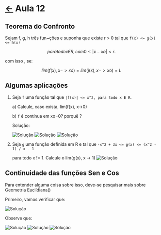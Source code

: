 # [&larr;](../index.md) Aula 12

## Teorema do Confronto

Sejam f, g, h três fun~ções e suponha que existe r > 0 tal que `f(x) <= g(x) <= h(x)`

```math
para todo x E R, com 0 < |x - xo| < r.
```

com isso , se:

```math
lim(f(x), x->xo) = lim(j(x), x->xo) = L
```

## Algumas aplicações

1. Seja `f` uma função tal que `|f(x)| <= x^2, para todo x E R`.

   a) Calcule, caso exista, lim(f(x), x->0)

   b) `f` é contínua em xo=0? porquê ?

    Solução:

    ![Solução](../Images/49.jpeg)
    ![Solução](../Images/50.jpeg)
    ![Solução](../Images/51.jpeg)

2. Seja `g` uma função definida em R e tal que `-x^2 + 3x <= g(x) <= (x^2 - 1) / x - 1`

    para todo x != 1. Calcule o lim(g(x), x -> 1)
    ![Solução](../Images/52.jpeg)

## Continuidade das funções Sen e Cos

Para entender alguma coisa sobre isso, deve-se pesquisar mais sobre Geometria Euclídiana()

Primeiro, vamos verificar que:

![Solução](../Images/53.jpeg)

Observe que:

![Solução](../Images/54.jpeg)
![Solução](../Images/55.jpeg)
![Solução](../Images/56.jpeg)
